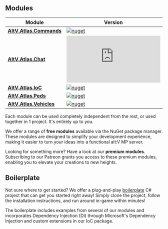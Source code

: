 ## Modules

| Module  | Version |
| ------------- | ------------- |
| [**AltV.Atlas.Commands**](https://github.com/altv-atlas/Commands)  | [![nuget](https://img.shields.io/nuget/v/AltV.Atlas.Commands?style=for-the-badge)](https://www.nuget.org/packages/AltV.Atlas.Commands/) |
| [**AltV.Atlas.Chat**](https://github.com/altv-atlas/Chat)  | [![nuget](https://img.shields.io/nuget/v/AltV.Atlas.Chat?style=for-the-badge)](https://www.nuget.org/packages/AltV.Atlas.Chat/) |
| [**AltV.Atlas.IoC**](https://github.com/altv-atlas/IoC)  | [![nuget](https://img.shields.io/nuget/v/AltV.Atlas.IoC?style=for-the-badge)](https://www.nuget.org/packages/AltV.Atlas.IoC/) |
| [**AltV.Atlas.Peds**](https://github.com/altv-atlas/Peds)  | [![nuget](https://img.shields.io/nuget/v/AltV.Atlas.Peds?style=for-the-badge)](https://www.nuget.org/packages/AltV.Atlas.Peds/) |
| [**AltV.Atlas.Vehicles**](https://github.com/altv-atlas/Vehicles)  | [![nuget](https://img.shields.io/nuget/v/AltV.Atlas.Vehicles?style=for-the-badge)](https://www.nuget.org/packages/AltV.Atlas.Vehicles/) |

Each module can be used completely independent from the rest, or used together in 1 project. It's entirely up to you.

We offer a range of **free modules** available via the NuGet package manager. These modules are designed to simplify your development experience, making it easier to turn your ideas into a functional alt:V MP server.

Looking for something more? Have a look at our **premium modules**. Subscribing to our Patreon grants you access to these premium modules, enabling you to elevate your creations to new heights.

## Boilerplate

Not sure where to get started? We offer a plug-and-play [boilerplate](https://github.com/altv-atlas/Boilerplate) C# project that can get you started right away!
Simply clone the project, follow the installation instructions, and run around in-game within minutes!

The boilerplate includes examples from several of our modules and incorporates Dependency Injection (DI) through Microsoft's Dependency Injection and custom extensions in our IoC package.
